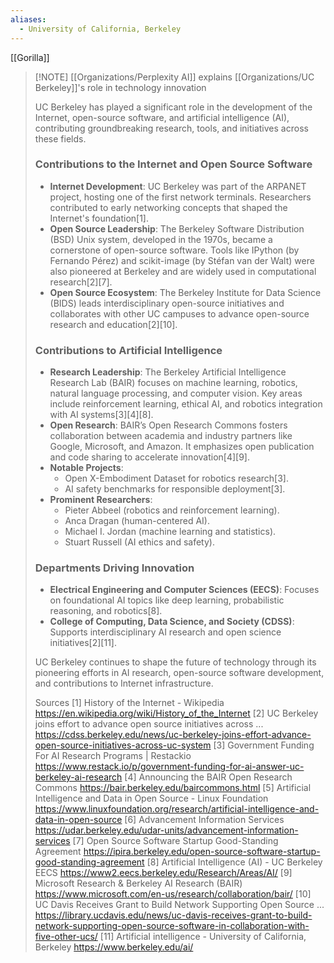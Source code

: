 ```yaml
---
aliases:
  - University of California, Berkeley
---
```

[[Gorilla]]

> [!NOTE] [[Organizations/Perplexity AI]] explains [[Organizations/UC Berkeley]]'s role in technology innovation
> 
> UC Berkeley has played a significant role in the development of the Internet, open-source software, and artificial intelligence (AI), contributing groundbreaking research, tools, and initiatives across these fields.
> 
> ### **Contributions to the Internet and Open Source Software**
> - **Internet Development**: UC Berkeley was part of the ARPANET project, hosting one of the first network terminals. Researchers contributed to early networking concepts that shaped the Internet's foundation[1].
> - **Open Source Leadership**: The Berkeley Software Distribution (BSD) Unix system, developed in the 1970s, became a cornerstone of open-source software. Tools like IPython (by Fernando Pérez) and scikit-image (by Stéfan van der Walt) were also pioneered at Berkeley and are widely used in computational research[2][7].
> - **Open Source Ecosystem**: The Berkeley Institute for Data Science (BIDS) leads interdisciplinary open-source initiatives and collaborates with other UC campuses to advance open-source research and education[2][10].
> 
> ### **Contributions to Artificial Intelligence**
> - **Research Leadership**: The Berkeley Artificial Intelligence Research Lab (BAIR) focuses on machine learning, robotics, natural language processing, and computer vision. Key areas include reinforcement learning, ethical AI, and robotics integration with AI systems[3][4][8].
> - **Open Research**: BAIR’s Open Research Commons fosters collaboration between academia and industry partners like Google, Microsoft, and Amazon. It emphasizes open publication and code sharing to accelerate innovation[4][9].
> - **Notable Projects**:
>   - Open X-Embodiment Dataset for robotics research[3].
>   - AI safety benchmarks for responsible deployment[3].
> - **Prominent Researchers**:
>   - Pieter Abbeel (robotics and reinforcement learning).
>   - Anca Dragan (human-centered AI).
>   - Michael I. Jordan (machine learning and statistics).
>   - Stuart Russell (AI ethics and safety).
> 
> ### **Departments Driving Innovation**
> - **Electrical Engineering and Computer Sciences (EECS)**: Focuses on foundational AI topics like deep learning, probabilistic reasoning, and robotics[8].
> - **College of Computing, Data Science, and Society (CDSS)**: Supports interdisciplinary AI research and open science initiatives[2][11].
> 
> UC Berkeley continues to shape the future of technology through its pioneering efforts in AI research, open-source software development, and contributions to Internet infrastructure.
> 
> Sources
> [1] History of the Internet - Wikipedia https://en.wikipedia.org/wiki/History_of_the_Internet
> [2] UC Berkeley joins effort to advance open source initiatives across ... https://cdss.berkeley.edu/news/uc-berkeley-joins-effort-advance-open-source-initiatives-across-uc-system
> [3] Government Funding For AI Research Programs | Restackio https://www.restack.io/p/government-funding-for-ai-answer-uc-berkeley-ai-research
> [4] Announcing the BAIR Open Research Commons https://bair.berkeley.edu/baircommons.html
> [5] Artificial Intelligence and Data in Open Source - Linux Foundation https://www.linuxfoundation.org/research/artificial-intelligence-and-data-in-open-source
> [6] Advancement Information Services https://udar.berkeley.edu/udar-units/advancement-information-services
> [7] Open Source Software Startup Good-Standing Agreement https://ipira.berkeley.edu/open-source-software-startup-good-standing-agreement
> [8] Artificial Intelligence (AI) - UC Berkeley EECS https://www2.eecs.berkeley.edu/Research/Areas/AI/
> [9] Microsoft Research & Berkeley AI Research (BAIR) https://www.microsoft.com/en-us/research/collaboration/bair/
> [10] UC Davis Receives Grant to Build Network Supporting Open Source ... https://library.ucdavis.edu/news/uc-davis-receives-grant-to-build-network-supporting-open-source-software-in-collaboration-with-five-other-ucs/
> [11] ArtificiaI intelligence - University of California, Berkeley https://www.berkeley.edu/ai/
